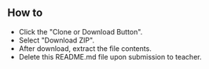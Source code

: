 ## How to

* Click the "Clone or Download Button".
* Select "Download ZIP".
* After download, extract the file contents.
* Delete this README.md file upon submission to teacher.
